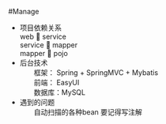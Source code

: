 #Manage
* 项目依赖关系  
    web  service  
    service  mapper  
    mapper  pojo
* 后台技术  
　　框架： Spring + SpringMVC + Mybatis  
　　前端： EasyUI  
　　数据库：MySQL  
* 遇到的问题  
　　自动扫描的各种bean 要记得写注解